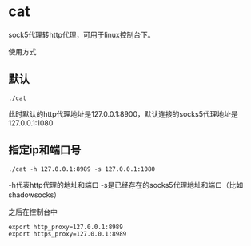 # cat

sock5代理转http代理，可用于linux控制台下。

使用方式

## 默认

```
./cat
```
此时默认的http代理地址是127.0.0.1:8900，默认连接的socks5代理地址是127.0.0.1:1080

## 指定ip和端口号

```
./cat -h 127.0.0.1:8989 -s 127.0.0.1:1080
```

-h代表http代理的地址和端口
-s是已经存在的socks5代理地址和端口（比如shadowsocks）

之后在控制台中
```
export http_proxy=127.0.0.1:8989
export https_proxy=127.0.0.1:8989
```